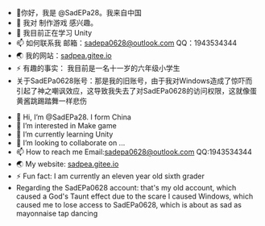 - 👋你好，我是 @SadEPa28。我来自中国
- 👀 我对 制作游戏 感兴趣。
- 🌱 我目前正在学习 Unity
- 📫 如何联系我 邮箱：sadepa0628@outlook.com QQ：1943534344
- 🌏 我的网站：[sadpea.gitee.io](sadepa.gitee.io)
- ⚡ 有趣的事实： 我目前是一名十一岁的六年级小学生
-  关于SadEPa0628账号：那是我的旧账号，由于我对Windows造成了惊吓而引起了神之嘲讽效应，这导致我失去了对SadEPa0628的访问权限，这就像蛋黄酱跳踢踏舞一样悲伤

<!---
SadEPa28/SadEPa28 是一个✨特殊✨的版本库，因为它的✨README.md `（此文件）会出现在你的 GitHub 配置文件中。
你可以点击 "预览 "链接查看你的改动。
--->


- 👋 Hi, I’m @SadEPa28. I form China
- 👀 I’m interested in Make game
- 🌱 I’m currently learning Unity
- 💞️ I’m looking to collaborate on ...
- 📫 How to reach me Email:sadepa0628@outlook.com QQ:1943534344
- 🌏 My website: [sadpea.gitee.io](sadepa.gitee.io)
- ⚡ Fun fact: I am currently an eleven year old sixth grader
-  Regarding the SadEPa0628 account: that's my old account, which caused a God's Taunt effect due to the scare I caused Windows, which caused me to lose access to SadEPa0628, which is about as sad as mayonnaise tap dancing

<!---
SadEPa28/SadEPa28 is a ✨ special ✨ repository because its `README.md` (this file) appears on your GitHub profile.
You can click the Preview link to take a look at your changes.
--->
